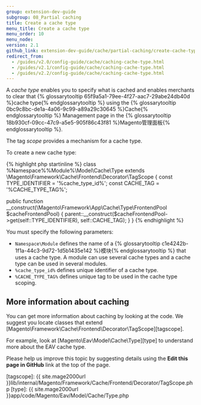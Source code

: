```yaml
---
group: extension-dev-guide
subgroup: 08_Partial caching
title: Create a cache type
menu_title: Create a cache type
menu_order: 10
menu_node:
version: 2.1
github_link: extension-dev-guide/cache/partial-caching/create-cache-type.md
redirect_from:
  - /guides/v2.0/config-guide/cache/caching-cache-type.html
  - /guides/v2.1/config-guide/cache/caching-cache-type.html
  - /guides/v2.2/config-guide/cache/caching-cache-type.html
---
```


A *cache type* enables you to specify what is cached and enables merchants to clear that {% glossarytooltip 65f9a5a1-79ee-4f27-aac7-29abe24db40d %}cache type{% endglossarytooltip %} using the {% glossarytooltip 0bc9c8bc-de1a-4a06-9c99-a89a29c30645 %}Cache{% endglossarytooltip %} Management page in the {% glossarytooltip 18b930cf-09cc-47c9-a5e5-905f86c43f81 %}Magento管理面板{% endglossarytooltip %}.

The tag *scope* provides a mechanism for a cache type.

To create a new cache type:

{% highlight php startinline %}
class %Namespace%\%Module%\Model\Cache\Type extends \Magento\Framework\Cache\Frontend\Decorator\TagScope
{
  const TYPE_IDENTIFIER = '%cache_type_id%';
  const CACHE_TAG = '%CACHE_TYPE_TAG%';
  
  public function __construct(\Magento\Framework\App\Cache\Type\FrontendPool $cacheFrontendPool)
  {
    parent::__construct($cacheFrontendPool->get(self::TYPE_IDENTIFIER), self::CACHE_TAG);
  }
}
{% endhighlight %}

You must specify the following parameters:

*	`Namespace\Module` defines the name of a {% glossarytooltip c1e4242b-1f1a-44c3-9d72-1d5b1435e142 %}模块{% endglossarytooltip %} that uses a cache type. A module can use several cache types and a cache type can be used in several modules.
*	`%cache_type_id%` defines unique identifier of a cache type.
*	`%CACHE_TYPE_TAG%` defines unique tag to be used in the cache type scoping.

## More information about caching

You can get more information about caching by looking at the code.
We suggest you locate classes that extend [Magento\Framework\Cache\Frontend\Decorator\TagScope][tagscope].

For example, look at [Magento\Eav\Model\Cache\Type][type] to understand more about the EAV cache type.

<div class="bs-callout bs-callout-info" id="info">
  <p>Please help us improve this topic by suggesting details using the <strong>Edit this page in GitHub</strong> link at the top of the page. </p>
</div>

[tagscope]: {{ site.mage2000url }}lib/internal/Magento/Framework/Cache/Frontend/Decorator/TagScope.php
[type]: {{ site.mage2000url }}app/code/Magento/Eav/Model/Cache/Type.php
